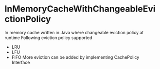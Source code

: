 # InMemoryCacheWithChangeableEvictionPolicy
In memory cache written in Java where changeable eviction policy at runtime
Following eviction policy supported
- LRU
- LFU
- FIFO
More eviction can be added by implementing CachePolicy Interface
